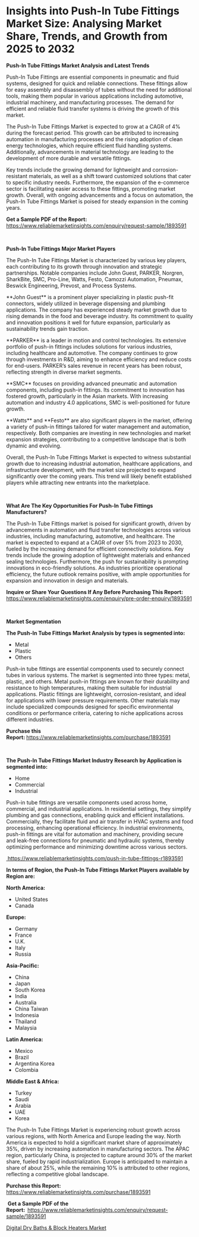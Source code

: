 <p><h1>Insights into Push-In Tube Fittings Market Size: Analysing Market Share, Trends, and Growth from 2025 to 2032</h1></p><p><strong>Push-In Tube Fittings Market Analysis and Latest Trends</strong></p>
<p><p>Push-In Tube Fittings are essential components in pneumatic and fluid systems, designed for quick and reliable connections. These fittings allow for easy assembly and disassembly of tubes without the need for additional tools, making them popular in various applications including automotive, industrial machinery, and manufacturing processes. The demand for efficient and reliable fluid transfer systems is driving the growth of this market.</p><p>The Push-In Tube Fittings Market is expected to grow at a CAGR of 4% during the forecast period. This growth can be attributed to increasing automation in manufacturing processes and the rising adoption of clean energy technologies, which require efficient fluid handling systems. Additionally, advancements in material technology are leading to the development of more durable and versatile fittings. </p><p>Key trends include the growing demand for lightweight and corrosion-resistant materials, as well as a shift toward customized solutions that cater to specific industry needs. Furthermore, the expansion of the e-commerce sector is facilitating easier access to these fittings, promoting market growth. Overall, with ongoing advancements and a focus on automation, the Push-In Tube Fittings Market is poised for steady expansion in the coming years.</p></p>
<p><strong>Get a Sample PDF of the Report:&nbsp;</strong> <a href="https://www.reliablemarketinsights.com/enquiry/request-sample/1893591?utm_campaign=2460&utm_medium=2&utm_source=Github&utm_content=ia&utm_term=01032025&utm_id=push-in-tube-fittings">https://www.reliablemarketinsights.com/enquiry/request-sample/1893591</a></p>
<p>&nbsp;</p>
<p><strong>Push-In Tube Fittings Major Market Players</strong></p>
<p><p>The Push-In Tube Fittings Market is characterized by various key players, each contributing to its growth through innovation and strategic partnerships. Notable companies include John Guest, PARKER, Norgren, SharkBite, SMC, Pro-Line, Watts, Festo, Camozzi Automation, Pneumax, Beswick Engineering, Prevost, and Process Systems.</p><p>**John Guest** is a prominent player specializing in plastic push-fit connectors, widely utilized in beverage dispensing and plumbing applications. The company has experienced steady market growth due to rising demands in the food and beverage industry. Its commitment to quality and innovation positions it well for future expansion, particularly as sustainability trends gain traction.</p><p>**PARKER** is a leader in motion and control technologies. Its extensive portfolio of push-in fittings includes solutions for various industries, including healthcare and automotive. The company continues to grow through investments in R&D, aiming to enhance efficiency and reduce costs for end-users. PARKER’s sales revenue in recent years has been robust, reflecting strength in diverse market segments.</p><p>**SMC** focuses on providing advanced pneumatic and automation components, including push-in fittings. Its commitment to innovation has fostered growth, particularly in the Asian markets. With increasing automation and industry 4.0 applications, SMC is well-positioned for future growth.</p><p>**Watts** and **Festo** are also significant players in the market, offering a variety of push-in fittings tailored for water management and automation, respectively. Both companies are investing in new technologies and market expansion strategies, contributing to a competitive landscape that is both dynamic and evolving.</p><p>Overall, the Push-In Tube Fittings Market is expected to witness substantial growth due to increasing industrial automation, healthcare applications, and infrastructure development, with the market size projected to expand significantly over the coming years. This trend will likely benefit established players while attracting new entrants into the marketplace.</p></p>
<p>&nbsp;</p>
<p><strong>What Are The Key Opportunities For Push-In Tube Fittings Manufacturers?</strong></p>
<p><p>The Push-In Tube Fittings market is poised for significant growth, driven by advancements in automation and fluid transfer technologies across various industries, including manufacturing, automotive, and healthcare. The market is expected to expand at a CAGR of over 5% from 2023 to 2030, fueled by the increasing demand for efficient connectivity solutions. Key trends include the growing adoption of lightweight materials and enhanced sealing technologies. Furthermore, the push for sustainability is prompting innovations in eco-friendly solutions. As industries prioritize operational efficiency, the future outlook remains positive, with ample opportunities for expansion and innovation in design and materials.</p></p>
<p><strong>Inquire or Share Your Questions If Any Before Purchasing This Report:</strong> <a href="https://www.reliablemarketinsights.com/enquiry/pre-order-enquiry/1893591?utm_campaign=2460&utm_medium=2&utm_source=Github&utm_content=ia&utm_term=01032025&utm_id=push-in-tube-fittings">https://www.reliablemarketinsights.com/enquiry/pre-order-enquiry/1893591</a></p>
<p>&nbsp;</p>
<p><strong>Market Segmentation</strong></p>
<p><strong>The Push-In Tube Fittings Market Analysis by types is segmented into:</strong></p>
<p><ul><li>Metal</li><li>Plastic</li><li>Others</li></ul></p>
<p><p>Push-in tube fittings are essential components used to securely connect tubes in various systems. The market is segmented into three types: metal, plastic, and others. Metal push-in fittings are known for their durability and resistance to high temperatures, making them suitable for industrial applications. Plastic fittings are lightweight, corrosion-resistant, and ideal for applications with lower pressure requirements. Other materials may include specialized compounds designed for specific environmental conditions or performance criteria, catering to niche applications across different industries.</p></p>
<p><strong>Purchase this Report:&nbsp;</strong><a href="https://www.reliablemarketinsights.com/purchase/1893591?utm_campaign=2460&utm_medium=2&utm_source=Github&utm_content=ia&utm_term=01032025&utm_id=push-in-tube-fittings">https://www.reliablemarketinsights.com/purchase/1893591</a></p>
<p>&nbsp;</p>
<p><strong>The Push-In Tube Fittings Market Industry Research by Application is segmented into:</strong></p>
<p><ul><li>Home</li><li>Commercial</li><li>Industrial</li></ul></p>
<p><p>Push-in tube fittings are versatile components used across home, commercial, and industrial applications. In residential settings, they simplify plumbing and gas connections, enabling quick and efficient installations. Commercially, they facilitate fluid and air transfer in HVAC systems and food processing, enhancing operational efficiency. In industrial environments, push-in fittings are vital for automation and machinery, providing secure and leak-free connections for pneumatic and hydraulic systems, thereby optimizing performance and minimizing downtime across various sectors.</p></p>
<p><a href="https://www.reliablemarketinsights.com/push-in-tube-fittings-r1893591?utm_campaign=2460&utm_medium=2&utm_source=Github&utm_content=ia&utm_term=01032025&utm_id=push-in-tube-fittings">&nbsp;https://www.reliablemarketinsights.com/push-in-tube-fittings-r1893591</a></p>
<p><strong>In terms of Region, the Push-In Tube Fittings Market Players available by Region are:</strong></p>
<p>
    <p> <strong> North America: </strong>
        <ul>
            <li>United States</li>
            <li>Canada</li>
        </ul>
        </p> 
    <p> <strong> Europe: </strong>
        <ul>
            <li>Germany</li>
            <li>France</li>
            <li>U.K.</li>
            <li>Italy</li>
            <li>Russia</li>
        </ul>
        </p> 
    <p> <strong> Asia-Pacific: </strong>
        <ul>
            <li>China</li>
            <li>Japan</li>
            <li>South Korea</li>
            <li>India</li>
            <li>Australia</li>
            <li>China Taiwan</li>
            <li>Indonesia</li>
            <li>Thailand</li>
            <li>Malaysia</li>
        </ul>
        </p> 
    <p> <strong> Latin America: </strong>
        <ul>
            <li>Mexico</li>
            <li>Brazil</li>
            <li>Argentina Korea</li>
            <li>Colombia</li>
        </ul>
        </p> 
    <p> <strong> Middle East & Africa: </strong>
        <ul>
            <li>Turkey</li>
            <li>Saudi</li>
            <li>Arabia</li>
            <li>UAE</li>
            <li>Korea</li>
        </ul>
    </p>
    </p>
<p><p>The Push-In Tube Fittings Market is experiencing robust growth across various regions, with North America and Europe leading the way. North America is expected to hold a significant market share of approximately 35%, driven by increasing automation in manufacturing sectors. The APAC region, particularly China, is projected to capture around 30% of the market share, fueled by rapid industrialization. Europe is anticipated to maintain a share of about 25%, while the remaining 10% is attributed to other regions, reflecting a competitive global landscape.</p></p>
<p><strong>Purchase this Report: </strong><a href="https://www.reliablemarketinsights.com/purchase/1893591?utm_campaign=2460&utm_medium=2&utm_source=Github&utm_content=ia&utm_term=01032025&utm_id=push-in-tube-fittings">https://www.reliablemarketinsights.com/purchase/1893591</a></p>
<p>&nbsp;<strong>Get a Sample PDF of the Report:&nbsp;&nbsp;</strong><a href="https://www.reliablemarketinsights.com/enquiry/request-sample/1893591?utm_campaign=2460&utm_medium=2&utm_source=Github&utm_content=ia&utm_term=01032025&utm_id=push-in-tube-fittings">https://www.reliablemarketinsights.com/enquiry/request-sample/1893591</a></p>
<p><strong></strong></p>
<p><p><a href="https://github.com/ParvinKhatun77/Market-Research-Report-List-1/blob/main/digital-dry-baths-block-heaters-market.md?utm_campaign=2460&utm_medium=2&utm_source=Github&utm_content=ia&utm_term=01032025&utm_id=push-in-tube-fittings">Digital Dry Baths & Block Heaters Market</a></p></p>